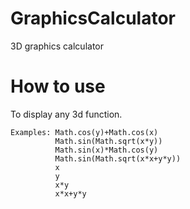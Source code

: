 # GraphicsCalculator
3D graphics calculator

# How to use

To display any 3d function.
    
    Examples: Math.cos(y)+Math.cos(x)
              Math.sin(Math.sqrt(x*y))
              Math.sin(x)*Math.cos(y)
              Math.sin(Math.sqrt(x*x+y*y))
              x
              y
              x*y
              x*x+y*y
